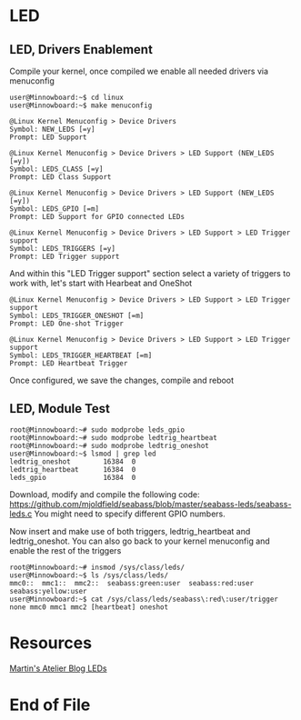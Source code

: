 # LED

## LED, Drivers Enablement

Compile your kernel, once compiled we enable all needed drivers
via menuconfig

    user@Minnowboard:~$ cd linux
    user@Minnowboard:~$ make menuconfig
    
    @Linux Kernel Menuconfig > Device Drivers
    Symbol: NEW_LEDS [=y]
    Prompt: LED Support
    
    @Linux Kernel Menuconfig > Device Drivers > LED Support (NEW_LEDS [=y])
    Symbol: LEDS_CLASS [=y]
    Prompt: LED Class Support
    
    @Linux Kernel Menuconfig > Device Drivers > LED Support (NEW_LEDS [=y])
    Symbol: LEDS_GPIO [=m]
    Prompt: LED Support for GPIO connected LEDs

    @Linux Kernel Menuconfig > Device Drivers > LED Support > LED Trigger support
    Symbol: LEDS_TRIGGERS [=y]
    Prompt: LED Trigger support

And within this "LED Trigger support" section select a variety of triggers
to work with, let's start with Hearbeat and OneShot

    @Linux Kernel Menuconfig > Device Drivers > LED Support > LED Trigger support
    Symbol: LEDS_TRIGGER_ONESHOT [=m]
    Prompt: LED One-shot Trigger
    
    @Linux Kernel Menuconfig > Device Drivers > LED Support > LED Trigger support
    Symbol: LEDS_TRIGGER_HEARTBEAT [=m]
    Prompt: LED Heartbeat Trigger

Once configured, we save the changes, compile and reboot

## LED, Module Test

    root@Minnowboard:~# sudo modprobe leds_gpio
    root@Minnowboard:~# sudo modprobe ledtrig_heartbeat
    root@Minnowboard:~# sudo modprobe ledtrig_oneshot
    user@Minnowboard:~$ lsmod | grep led
    ledtrig_oneshot        16384  0
    ledtrig_heartbeat      16384  0
    leds_gpio              16384  0

Download, modify and compile the following code:
 https://github.com/mjoldfield/seabass/blob/master/seabass-leds/seabass-leds.c
You might need to specify different GPIO numbers.

Now insert and make use of both triggers, ledtrig_heartbeat and
ledtrig_oneshot. You can also go back to your kernel menuconfig and enable
the rest of the triggers

    root@Minnowboard:~# insmod /sys/class/leds/
    user@Minnowboard:~$ ls /sys/class/leds/
    mmc0::	mmc1::	mmc2::	seabass:green:user  seabass:red:user  seabass:yellow:user
    user@Minnowboard:~$ cat /sys/class/leds/seabass\:red\:user/trigger
    none mmc0 mmc1 mmc2 [heartbeat] oneshot

# Resources

 [Martin's Atelier Blog LEDs](http://www.mjoldfield.com/atelier/2014/12/mbmx-leds.html)

# End of File
